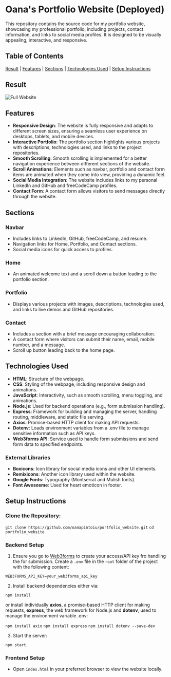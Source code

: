 # Oana's Portfolio Website (Deployed)

This repository contains the source code for my portfolio website, showcasing my professional portfolio, including projects, contact information, and links to social media profiles. It is designed to be visually appealing, interactive, and responsive.

## Table of Contents

[Result](#result) | [Features](#features) | [Sections](#sections) | [Technologies Used](#technologies-used) | [Setup Instructions](#setup-instructions)

## Result

![Full Website](./images/readme/portfolio.gif)

## Features

- **Responsive Design**: The website is fully responsive and adapts to different screen sizes, ensuring a seamless user experience on desktops, tablets, and mobile devices.
- **Interactive Portfolio**: The portfolio section highlights various projects with descriptions, technologies used, and links to the project repositories.
- **Smooth Scrolling**: Smooth scrolling is implemented for a better navigation experience between different sections of the website.
- **Scroll Animations**: Elements such as navbar, portfolio and contact form items are animated when they come into view, providing a dynamic feel.
- **Social Media Integration**: The website includes links to my personal LinkedIn and GitHub and freeCodeCamp profiles.
- **Contact Form**: A contact form allows visitors to send messages directly through the website.

## Sections

### Navbar

- Includes links to LinkedIn, GitHub, freeCodeCamp, and resume.
- Navigation links for Home, Portfolio, and Contact sections.
- Social media icons for quick access to profiles.

### Home

- An animated welcome text and a scroll down a button leading to the portfolio section.

### Portfolio

- Displays various projects with images, descriptions, technologies used, and links to live demos and GitHub repositories.

### Contact

- Includes a section with a brief message encouraging collaboration.
- A contact form where visitors can submit their name, email, mobile number, and a message.
- Scroll up button leading back to the home page.

## Technologies Used

- **HTML**: Structure of the webpage.
- **CSS**: Styling of the webpage, including responsive design and animations.
- **JavaScript**: Interactivity, such as smooth scrolling, menu toggling, and animations.
- **Node.js**: Used for backend operations (e.g., form submission handling).
- **Express**: Framework for building and managing the server, handling routing, middleware, and static file serving.
- **Axios**: Promise-based HTTP client for making API requests.
- **Dotenv**: Loads environment variables from a .env file to manage sensitive information such as API keys.
- **Web3forms API**: Service used to handle form submissions and send form data to specified endpoints.

### External Libraries

- **Boxicons**: Icon library for social media icons and other UI elements.
- **Remixicons**: Another icon library used within the website.
- **Google Fonts**: Typography (Montserrat and Mulish fonts).
- **Font Awesosme**: Used for heart emoticon in footer.

## Setup Instructions

### Clone the Repository:

`git clone https://github.com/oanapintoiu/portfolio_website.git`
`cd portfolio_website`

### Backend Setup

1. Ensure you go to [Web3forms](https://web3forms.com/) to create your access/API key fro handling the for submission. Create a `.env` file in the `root` folder of the project with the following content:

`WEB3FORMS_API_KEY=your_web3forms_api_key`

2. Install backend dependencies either via:

`npm install`

or install individually **axios**, a promise-based HTTP client for making requests, **express**, the web framework for Node.js and **dotenv**, used to manage the environment variable .env:

`npm install axio`
`npm install express`
`npm install dotenv --save-dev`

3. Start the server:

`npm start`

### Frontend Setup

- Open `index.html` in your preferred browser to view the website locally.

